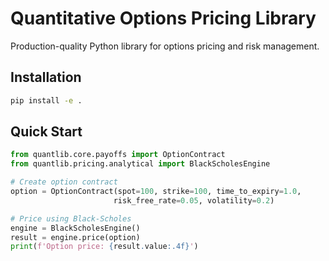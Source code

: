 # Quantitative Options Pricing Library
Production-quality Python library for options pricing and risk management.

## Installation
```bash
pip install -e .
```

## Quick Start
```python
from quantlib.core.payoffs import OptionContract
from quantlib.pricing.analytical import BlackScholesEngine

# Create option contract
option = OptionContract(spot=100, strike=100, time_to_expiry=1.0,
                       risk_free_rate=0.05, volatility=0.2)

# Price using Black-Scholes
engine = BlackScholesEngine()
result = engine.price(option)
print(f'Option price: {result.value:.4f}')
```
